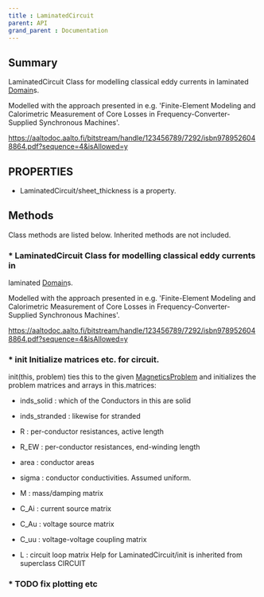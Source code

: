 ```yaml
---
title : LaminatedCircuit
parent: API
grand_parent : Documentation
---
```

## Summary
LaminatedCircuit Class for modelling classical eddy currents in
laminated [Domain](Domain.html)s.

Modelled with the approach presented in e.g. 'Finite-Element Modeling
and Calorimetric Measurement of Core Losses in Frequency-Converter-Supplied
Synchronous Machines'.

https://aaltodoc.aalto.fi/bitstream/handle/123456789/7292/isbn9789526048864.pdf?sequence=4&isAllowed=y
## PROPERTIES
* LaminatedCircuit/sheet_thickness is a property.

## Methods
Class methods are listed below. Inherited methods are not included.
### * LaminatedCircuit Class for modelling classical eddy currents in
laminated [Domain](Domain.html)s.

Modelled with the approach presented in e.g. 'Finite-Element Modeling
and Calorimetric Measurement of Core Losses in Frequency-Converter-Supplied
Synchronous Machines'.

https://aaltodoc.aalto.fi/bitstream/handle/123456789/7292/isbn9789526048864.pdf?sequence=4&isAllowed=y

### * init Initialize matrices etc. for circuit.

init(this, problem) ties this to the given [MagneticsProblem](MagneticsProblem.html) and
initializes the problem matrices and arrays in this.matrices:

* inds_solid : which of the Conductors in this are solid

* inds_stranded : likewise for stranded

* R : per-conductor resistances, active length

* R_EW : per-conductor resistances, end-winding length

* area : conductor areas

* sigma : conductor conductivities. Assumed uniform.

* M : mass/damping matrix

* C_Ai : current source matrix

* C_Au : voltage source matrix

* C_uu : voltage-voltage coupling matrix

* L : circuit loop matrix
Help for LaminatedCircuit/init is inherited from superclass CIRCUIT

### * TODO fix plotting etc

